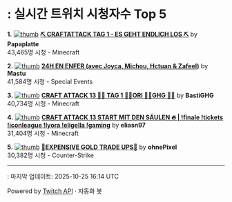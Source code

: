 # : 실시간 트위치 시청자수 Top 5

**1.** [![thumb](https://static-cdn.jtvnw.net/previews-ttv/live_user_papaplatte-320x180.jpg)](https://twitch.tv/Papaplatte)
**[⛏️ CRAFTATTACK TAG 1 - ES GEHT ENDLICH LOS ⛏️](https://twitch.tv/Papaplatte)** by **Papaplatte**<br>43,465명 시청  - Minecraft

**2.** [![thumb](https://static-cdn.jtvnw.net/previews-ttv/live_user_mastu-320x180.jpg)](https://twitch.tv/Mastu)
**[24H EN ENFER (avec Joyca, Michou, Hctuan & Zafeel)](https://twitch.tv/Mastu)** by **Mastu**<br>41,584명 시청  - Special Events

**3.** [![thumb](https://static-cdn.jtvnw.net/previews-ttv/live_user_bastighg-320x180.jpg)](https://twitch.tv/BastiGHG)
**[CRAFT ATTACK 13 💼🌹 TAG 1 💼🌹ORI 💼🌹GHG 💼🌹](https://twitch.tv/BastiGHG)** by **BastiGHG**<br>40,734명 시청  - Minecraft

**4.** [![thumb](https://static-cdn.jtvnw.net/previews-ttv/live_user_eliasn97-320x180.jpg)](https://twitch.tv/eliasn97)
**[CRAFT ATTACK 13 START MIT DEN SÄULEN 🔥 | !finale !tickets !iconleague !lyora !eligella !gaming](https://twitch.tv/eliasn97)** by **eliasn97**<br>31,404명 시청  - Minecraft

**5.** [![thumb](https://static-cdn.jtvnw.net/previews-ttv/live_user_ohnepixel-320x180.jpg)](https://twitch.tv/ohnePixel)
**[🔴EXPENSIVE GOLD TRADE UPS🔴](https://twitch.tv/ohnePixel)** by **ohnePixel**<br>30,382명 시청  - Counter-Strike


---
: 마지막 업데이트: 2025-10-25 16:14 UTC

Powered by [Twitch API](https://dev.twitch.tv/docs/api/reference) · 자동화 봇